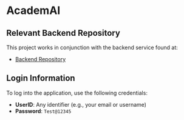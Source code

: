 # AcademAI
## Relevant Backend Repository

This project works in conjunction with the backend service found at:
- [Backend Repository](https://github.com/kvsnoufal/falcon_hackathon)

## Login Information
To log into the application, use the following credentials:
- **UserID**: Any identifier (e.g., your email or username)
- **Password**: `Test@12345`

